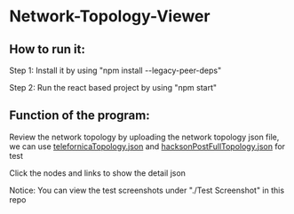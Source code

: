 # Network-Topology-Viewer
## How to run it:
Step 1: Install it by using "npm install --legacy-peer-deps"

Step 2: Run the react based project by using "npm start"

## Function of the program:
Review the network topology by uploading the network topology json file, we can use [telefornicaTopology.json](./telefornicaTopology.json) and [hacksonPostFullTopology.json](./hacksonPostFullTopology.json) for test


Click the nodes and links to show the detail json

Notice: You can view the test screenshots under "./Test Screenshot" in this repo
